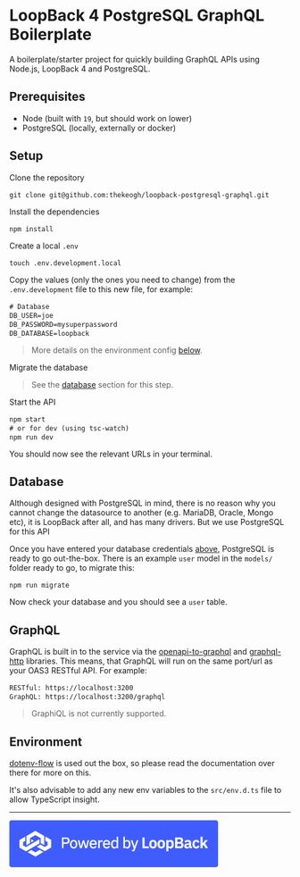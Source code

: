 # LoopBack 4 PostgreSQL GraphQL Boilerplate

A boilerplate/starter project for quickly building GraphQL APIs using Node.js, LoopBack 4 and PostgreSQL.

## Prerequisites

- Node (built with `19`, but should work on lower)
- PostgreSQL (locally, externally or docker)

## Setup

Clone the repository

```shell
git clone git@github.com:thekeogh/loopback-postgresql-graphql.git
```

Install the dependencies

```shell
npm install
```

Create a local `.env` 

```shell
touch .env.development.local
```

Copy the values (only the ones you need to change) from the `.env.development` file to this new file, for example:

```shell
# Database
DB_USER=joe
DB_PASSWORD=mysuperpassword
DB_DATABASE=loopback
```

> More details on the environment config [below](#environment).

Migrate the database

> See the [database](#database) section for this step.

Start the API

```shell
npm start
# or for dev (using tsc-watch)
npm run dev
```

You should now see the relevant URLs in your terminal.

## Database

Although designed with PostgreSQL in mind, there is no reason why you cannot change the datasource to another (e.g. MariaDB, Oracle, Mongo etc), it is LoopBack after all, and has many drivers. But we use PostgreSQL for this API

Once you have entered your database credentials [above](#setup), PostgreSQL is ready to go out-the-box. There is an example `user` model in the `models/` folder ready to go, to migrate this:

```shell
npm run migrate
```

Now check your database and you should see a `user` table.

## GraphQL

GraphQL is built in to the service via the [openapi-to-graphql](https://github.com/IBM/openapi-to-graphql) and [graphql-http](https://github.com/graphql/graphql-http) libraries. This means, that GraphQL will run on the same port/url as your OAS3 RESTful API. For example:

```
RESTful: https://localhost:3200
GraphQL: https://localhost:3200/graphql
```

> GraphiQL is not currently supported.

## Environment

[dotenv-flow](https://github.com/kerimdzhanov/dotenv-flow) is used out the box, so please read the documentation over there for more on this.

It's also advisable to add any new env variables to the `src/env.d.ts` file to allow TypeScript insight.

----

[![LoopBack](https://github.com/loopbackio/loopback-next/raw/master/docs/site/imgs/branding/Powered-by-LoopBack-Badge-(blue)-@2x.png)](http://loopback.io/)
